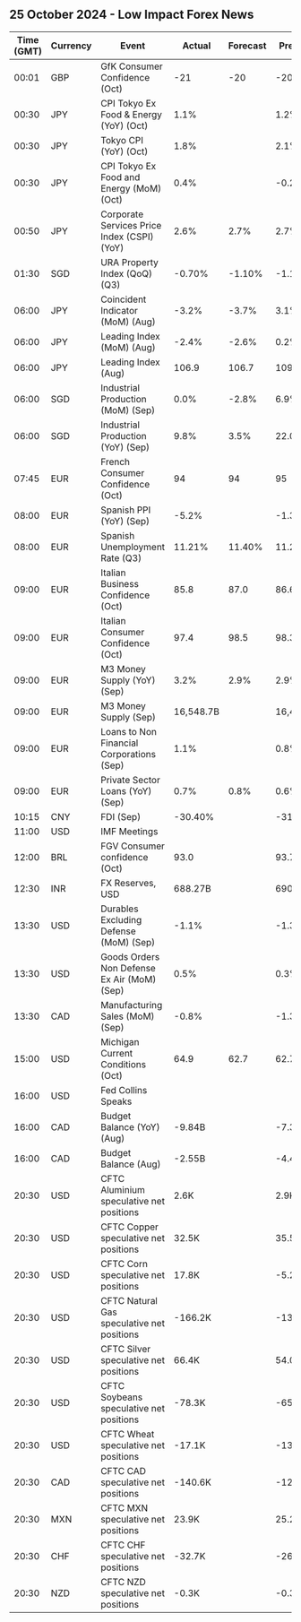 ## 25 October 2024 - Low Impact Forex News

| Time (GMT) | Currency | Event | Actual | Forecast | Previous |
|------|----------|-------|--------|----------|----------|
| 00:01 | GBP | GfK Consumer Confidence (Oct) | -21 | -20 | -20 |
| 00:30 | JPY | CPI Tokyo Ex Food & Energy (YoY) (Oct) | 1.1% |  | 1.2% |
| 00:30 | JPY | Tokyo CPI (YoY) (Oct) | 1.8% |  | 2.1% |
| 00:30 | JPY | CPI Tokyo Ex Food and Energy (MoM) (Oct) | 0.4% |  | -0.2% |
| 00:50 | JPY | Corporate Services Price Index (CSPI) (YoY) | 2.6% | 2.7% | 2.7% |
| 01:30 | SGD | URA Property Index (QoQ) (Q3) | -0.70% | -1.10% | -1.10% |
| 06:00 | JPY | Coincident Indicator (MoM) (Aug) | -3.2% | -3.7% | 3.1% |
| 06:00 | JPY | Leading Index (MoM) (Aug) | -2.4% | -2.6% | 0.2% |
| 06:00 | JPY | Leading Index (Aug) | 106.9 | 106.7 | 109.3 |
| 06:00 | SGD | Industrial Production (MoM) (Sep) | 0.0% | -2.8% | 6.9% |
| 06:00 | SGD | Industrial Production (YoY) (Sep) | 9.8% | 3.5% | 22.0% |
| 07:45 | EUR | French Consumer Confidence (Oct) | 94 | 94 | 95 |
| 08:00 | EUR | Spanish PPI (YoY) (Sep) | -5.2% |  | -1.3% |
| 08:00 | EUR | Spanish Unemployment Rate (Q3) | 11.21% | 11.40% | 11.27% |
| 09:00 | EUR | Italian Business Confidence (Oct) | 85.8 | 87.0 | 86.6 |
| 09:00 | EUR | Italian Consumer Confidence (Oct) | 97.4 | 98.5 | 98.3 |
| 09:00 | EUR | M3 Money Supply (YoY) (Sep) | 3.2% | 2.9% | 2.9% |
| 09:00 | EUR | M3 Money Supply (Sep) | 16,548.7B |  | 16,435.2B |
| 09:00 | EUR | Loans to Non Financial Corporations (Sep) | 1.1% |  | 0.8% |
| 09:00 | EUR | Private Sector Loans (YoY) (Sep) | 0.7% | 0.8% | 0.6% |
| 10:15 | CNY | FDI (Sep) | -30.40% |  | -31.50% |
| 11:00 | USD | IMF Meetings |  |  |  |
| 12:00 | BRL | FGV Consumer confidence (Oct) | 93.0 |  | 93.7 |
| 12:30 | INR | FX Reserves, USD | 688.27B |  | 690.43B |
| 13:30 | USD | Durables Excluding Defense (MoM) (Sep) | -1.1% |  | -1.3% |
| 13:30 | USD | Goods Orders Non Defense Ex Air (MoM) (Sep) | 0.5% |  | 0.3% |
| 13:30 | CAD | Manufacturing Sales (MoM) (Sep) | -0.8% |  | -1.3% |
| 15:00 | USD | Michigan Current Conditions (Oct) | 64.9 | 62.7 | 62.7 |
| 16:00 | USD | Fed Collins Speaks |  |  |  |
| 16:00 | CAD | Budget Balance (YoY) (Aug) | -9.84B |  | -7.30B |
| 16:00 | CAD | Budget Balance (Aug) | -2.55B |  | -4.40B |
| 20:30 | USD | CFTC Aluminium speculative net positions | 2.6K |  | 2.9K |
| 20:30 | USD | CFTC Copper speculative net positions | 32.5K |  | 35.5K |
| 20:30 | USD | CFTC Corn speculative net positions | 17.8K |  | -5.2K |
| 20:30 | USD | CFTC Natural Gas speculative net positions | -166.2K |  | -139.4K |
| 20:30 | USD | CFTC Silver speculative net positions | 66.4K |  | 54.0K |
| 20:30 | USD | CFTC Soybeans speculative net positions | -78.3K |  | -65.4K |
| 20:30 | USD | CFTC Wheat speculative net positions | -17.1K |  | -13.7K |
| 20:30 | CAD | CFTC CAD speculative net positions | -140.6K |  | -122.4K |
| 20:30 | MXN | CFTC MXN speculative net positions | 23.9K |  | 25.2K |
| 20:30 | CHF | CFTC CHF speculative net positions | -32.7K |  | -26.2K |
| 20:30 | NZD | CFTC NZD speculative net positions | -0.3K |  | -0.3K |
